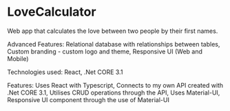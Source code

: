 ﻿# LoveCalculator

Web app that calculates the love between two people by their first names.

Advanced Features:
Relational database with relationships between tables,
Custom branding - custom logo and theme,
Responsive UI (Web and Mobile)

Technologies used:
React,
.Net CORE 3.1

Features:
Uses React with Typescript,
Connects to my own API created with .Net CORE 3.1,
Utilises CRUD operations through the API,
Uses Material-UI,
Responsive UI component through the use of Material-UI
